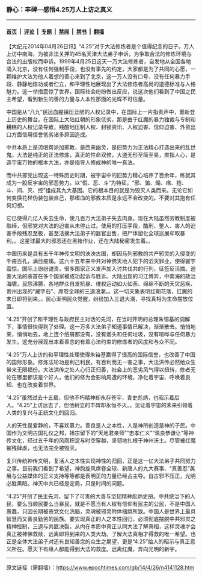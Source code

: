 ### 静心：丰碑―感悟4.25万人上访之真义

---

#### [首页](../../../..?n4141128) &nbsp;|&nbsp; [评论](../../../../../epoch-comment?n4141128) &nbsp;|&nbsp; [专题](../../../../../epoch-special?n4141128) &nbsp;|&nbsp; [禁闻](../../../../../epoch-news?n4141128) &nbsp;|&nbsp; [禁书](../../../../../books?n4141128) &nbsp;|&nbsp; [翻墙](https://github.com/gfw-breaker/nogfw/blob/master/README.md?n4141128)


<div class="post_content" id="artbody" itemprop="articleBody">
 <!-- article content begin -->
 <p>
  【大纪元2014年04月26日讯】“4.25”对于大法修炼者是个值得纪念的日子。万人上访中南海，为被非法关押的45名天津大法弟子申诉，为争取合法的修炼环境与合法的出版权而申诉。1999年4月25日这天一万大法修炼者，自发地从全国各地涌入北京，没有任何强制手段，也没有事先的约定，大家都是为了共同的心愿，一颗维护大法为他人着想的善心来到了北京，这一万人没有口号、没有任何暴力手段、静静地炼功或者伫立，和平理性地展现出了大法修炼者高尚的道德标准与人格魅力。这一举措震惊了世界，国际社会纷纷做出反应，说这次他们看到了中国之民主希望，看到新生的善的力量与人本性那面的光辉不可估量。
 </p>
 <p>
  中国是从“八九”民运血腥镇压丑陋的人权记录中，在国际上一片指责声中，重新登上历史的舞台。在国际上大陆红朝的形象低劣，那是由于红魔的暴力独裁与专制和糟糕的人权记录导致，残酷地压制人权、封锁资讯、人权迫害、信仰迫害、外贸出口方面信用信誉低劣诸多原因造成。
 </p>
 <p>
  中共本质上是流氓帮派加邪教，是西来幽灵，是旧势力为正法精心打造出来的乱世鬼。大法是纯正的正法修炼，真正的性命双修，大道无形至简至易，直指人心，是造宇宙万物的根本大法，亦是指导人修成神的唯一真法。
 </p>
 <p>
  而中共邪党出现这一特殊历史时期，被宇宙中的旧势力精心培养了百余年，练就其成为一股反宇宙的邪恶势力。以“假、恶、斗”为特征，“邪、骗、煽、痞、抢、斗、间、灭、控”组成其九大基因。它的根本目的就是为毁灭人类而来。无论它如何变换花样伪装包装自己，那嗜血的邪教本质是永远不会改变的。不要对其抱有任何幻想。
 </p>
 <p>
  它已使得几亿人失去生命，使几百万大法弟子失去肉身。现在大陆虽然劳教制度被取缔，但邪党对大法的迫害从未停止过。使用的打压手段，酷刑、整人、害人的迫害手段残忍至极，甚至活摘大法弟子的器官出售，把尸体塑化全球巡展牟取暴利。。这星球最大的邪恶还在黑箱作业，还在大陆秘密发生着。。
 </p>
 <p>
  中国历来是具有五千年神传文明的泱泱古国，却因马列邪教的共产邪灵的入侵变的千疮百孔，满目疮痍。这六十五年来中共对神佛天地人犯下的滔天罪业，使得寰宇震惊。国际上纷纷谴责，很多国家正义发声加入讨共伐共的行列，征签反活摘。迫害大法的恶首在多个国家被成功起诉与胜诉。大陆出现的习江博弈，中南海的政治海啸，民怨沸腾，各地群众自发抗暴、维权运动如火如荼、绵绵不断的天灾恶疾、贵州出现的“藏字石”、席卷全球的三退浪潮。。这一切天象表明红朝花落，红魔的末日即将到来。。民心渐明民众觉醒，纷纷加入三退大潮，寻找真相为生命摆放位置。
 </p>
 <p>
  “4.25”开创了和平理性与政府民主对话的先河，在当时开明的总理朱镕基的调解下，事情很快得到了处理。这一万多大法弟子知道事情已解决，渐渐散去。悄悄地来，悄悄地去，地上连个纸屑都没有，没有烟头和任何垃圾，没有喧哗与任何暴力发生。这充分展现出本着善念的有着心法约束的修炼者的风度和与众不同。
 </p>
 <p>
  “4.25”万人上访的和平理性处理使得朱镕基赢得了很高的国际信誉，也改善了中国的国际形象。修炼法轮功是利己利民，有百利而无一害之事，大法洪传必然给众生带来无限福份。大法洪传之处人心归正归善，社会上的恶劣风气得以扭转，修者无论在哪里都该是个好人，他们的修为会影响周遭的环境，净化着宇宙、呼唤着良知、也在改变着世界。
 </p>
 <p>
  “4.25”虽然过去十五载，但他不朽精神却永存苍宇，青史彪炳，也昭示着后人。“4.25”上访远去了，但他树立的丰碑却永恒不灭。。见证着宇宙的未来引领着人类的复兴与正统文化的回归。
 </p>
 <p>
  人的天性是爱静的，不喜欢暴力。善良是人之本性，人是神所创造是神的子民。中国作为文明古国礼仪之邦，祖宗留下的“天地君亲师”“忠孝仁义”“温良恭谦让”等神传文化，经过五千年的风雨积淀与时空穿越，坚韧地扎根于神州沃土。尽管被红魔摧残肆虐，也无法完全被毁灭。
 </p>
 <p>
  复兴传统神传文明，复活人之本性实现神性的归回，正是这一亿大法弟子共同努力之事。目前我们看到了希望，神韵旋风席卷全球、新唐人的九大赛事、“真善忍”美展与公益媒体的正义支持等等都是表明正的力量已经占主导。自古邪不压正，光明必胜黑暗。神灭中共已经是定局，只是时间的问题。
 </p>
 <p>
  “4.25”开创了民主先河，留下了可贵的大善与坚韧精神彪炳史册。中共统治下的人民，要么当顺民要么当暴民，就是不愿当有人权有信仰有民主的公民，不是中国人愚蠢，只因长期被恶党文化洗脑，灵魂被邪灵附体捆绑所致。中国人是世界上最具智慧而又善良勤劳的民族。要实现真正的人之本性回归，必须彻底摆脱中共邪灵之精神控制，三退与共匪决裂，从内在本质中真正认同大法了解真相，这样灵魂才会真正被神佛救赎，远离即将到来的人类大劫。了解大法真相才得救的唯一希望。也正是全体大法弟子对还有良知善念的众生之期望，更是“4.25”给人的昭示与真正意义所在。愿天下有缘人都能得到大法的救度。远离红魔，奔向光明的新宇。
 </p>
 <!-- article content end -->
 <div id="below_article_ad">
 </div>
</div>


---

原文链接（需翻墙）：https://www.epochtimes.com/gb/14/4/26/n4141128.htm